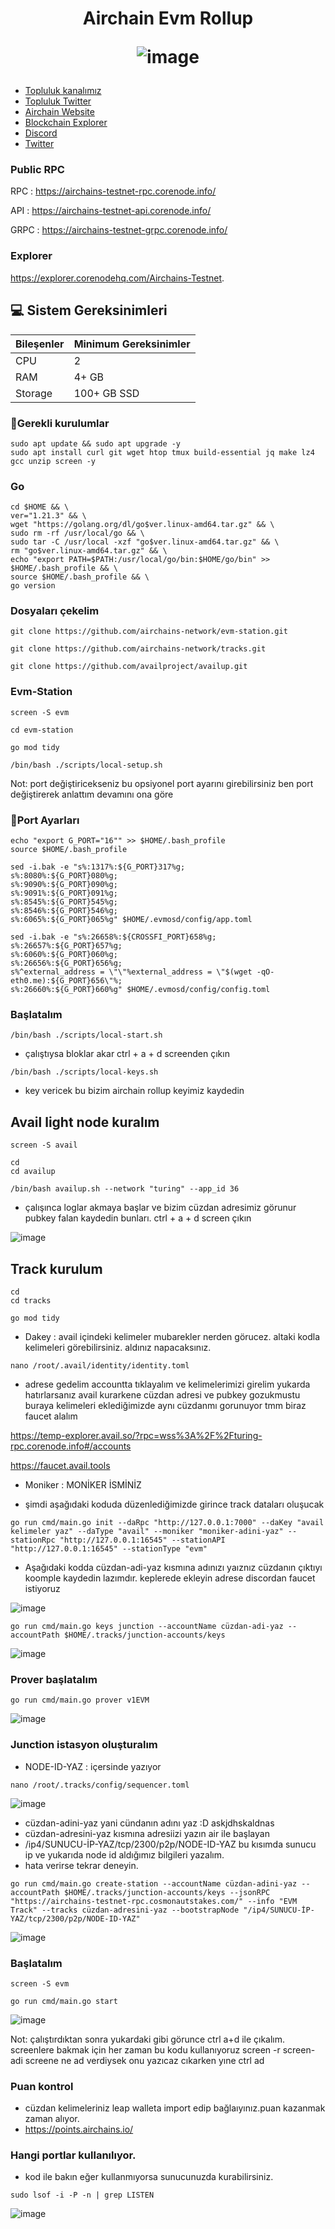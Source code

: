 <h1 align="center"> Airchain Evm Rollup 


![image](https://github.com/molla202/Airchain/assets/91562185/64b9e7f3-4739-4774-b421-635e224dcd4f)


</h1>

 * [Topluluk kanalımız](https://t.me/corenodechat)<br>
 * [Topluluk Twitter](https://twitter.com/corenodeHQ)<br>
 * [Airchain Website](https://www.airchains.io)<br>
 * [Blockchain Explorer](https://testnet.airchains.io)<br>
 * [Discord](https://discord.gg/jsy8ZqrD)<br>
 * [Twitter](https://twitter.com/airchains_io)<br>

### Public RPC

RPC : https://airchains-testnet-rpc.corenode.info/

API : https://airchains-testnet-api.corenode.info/

GRPC : https://airchains-testnet-grpc.corenode.info/

### Explorer

https://explorer.corenodehq.com/Airchains-Testnet.

## 💻 Sistem Gereksinimleri
| Bileşenler | Minimum Gereksinimler | 
| ------------ | ------------ |
| CPU |	2|
| RAM	| 4+ GB |
| Storage	| 100+ GB SSD |




### 🚧Gerekli kurulumlar
```
sudo apt update && sudo apt upgrade -y
sudo apt install curl git wget htop tmux build-essential jq make lz4 gcc unzip screen -y
```


### Go
```shell
cd $HOME && \
ver="1.21.3" && \
wget "https://golang.org/dl/go$ver.linux-amd64.tar.gz" && \
sudo rm -rf /usr/local/go && \
sudo tar -C /usr/local -xzf "go$ver.linux-amd64.tar.gz" && \
rm "go$ver.linux-amd64.tar.gz" && \
echo "export PATH=$PATH:/usr/local/go/bin:$HOME/go/bin" >> $HOME/.bash_profile && \
source $HOME/.bash_profile && \
go version
```
### Dosyaları çekelim
```shell
git clone https://github.com/airchains-network/evm-station.git
```
```shell
git clone https://github.com/airchains-network/tracks.git
```
```shell
git clone https://github.com/availproject/availup.git
```
### Evm-Station
```shell
screen -S evm
```
```shell
cd evm-station
```
```shell
go mod tidy
```
```shell
/bin/bash ./scripts/local-setup.sh
```
Not: port değiştiricekseniz bu opsiyonel port ayarını girebilirsiniz ben port değiştirerek anlattım devamını ona göre 
### 🚧Port Ayarları
```
echo "export G_PORT="16"" >> $HOME/.bash_profile
source $HOME/.bash_profile
```
```
sed -i.bak -e "s%:1317%:${G_PORT}317%g;
s%:8080%:${G_PORT}080%g;
s%:9090%:${G_PORT}090%g;
s%:9091%:${G_PORT}091%g;
s%:8545%:${G_PORT}545%g;
s%:8546%:${G_PORT}546%g;
s%:6065%:${G_PORT}065%g" $HOME/.evmosd/config/app.toml
```
```
sed -i.bak -e "s%:26658%:${CROSSFI_PORT}658%g;
s%:26657%:${G_PORT}657%g;
s%:6060%:${G_PORT}060%g;
s%:26656%:${G_PORT}656%g;
s%^external_address = \"\"%external_address = \"$(wget -qO- eth0.me):${G_PORT}656\"%;
s%:26660%:${G_PORT}660%g" $HOME/.evmosd/config/config.toml
```
### Başlatalım
```shell
/bin/bash ./scripts/local-start.sh
```
- çalıştıysa bloklar akar ctrl + a + d screenden çıkın

```shell
/bin/bash ./scripts/local-keys.sh
```

- key vericek bu bizim airchain rollup keyimiz kaydedin


## Avail light node kuralım
```shell
screen -S avail
```
```
cd
cd availup
```
```shell
/bin/bash availup.sh --network "turing" --app_id 36
```
- çalışınca loglar akmaya başlar ve bizim cüzdan adresimiz görunur pubkey falan kaydedin bunları. ctrl + a + d screen çıkın

![image](https://github.com/molla202/Airchains-rollup/assets/91562185/14e09a3b-3836-4500-b710-aaae9d2f2800)


## Track kurulum

```shell
cd
cd tracks
```
```shell
go mod tidy
```
- Dakey : avail içindeki kelimeler mubarekler nerden görucez. altaki kodla kelimeleri görebilirsiniz. aldınız napacaksınız.
```
nano /root/.avail/identity/identity.toml
```
- adrese gedelim accountta tıklayalım ve kelimelerimizi girelim yukarda hatırlarsanız avail kurarkene cüzdan adresi ve pubkey gozukmustu buraya kelimeleri eklediğimizde aynı cüzdanmı gorunuyor tmm biraz faucet alalım  

https://temp-explorer.avail.so/?rpc=wss%3A%2F%2Fturing-rpc.corenode.info#/accounts

https://faucet.avail.tools

- Moniker : MONİKER İSMİNİZ

- şimdi aşağıdaki koduda düzenlediğimizde girince track dataları oluşucak
```shell
go run cmd/main.go init --daRpc "http://127.0.0.1:7000" --daKey "avail kelimeler yaz" --daType "avail" --moniker "moniker-adini-yaz" --stationRpc "http://127.0.0.1:16545" --stationAPI "http://127.0.0.1:16545" --stationType "evm"
```

- Aşağıdaki kodda cüzdan-adi-yaz kısmına adınızı yaıznız cüzdanın çıktıyı koomple kaydedin lazımdır. keplerede ekleyin adrese discordan faucet istiyoruz

![image](https://github.com/molla202/Airchains-rollup/assets/91562185/688f4f3c-dc1d-407c-9324-9cac047a9081)


```shell
go run cmd/main.go keys junction --accountName cüzdan-adi-yaz --accountPath $HOME/.tracks/junction-accounts/keys
```

![image](https://github.com/molla202/Airchains-rollup/assets/91562185/e04908ec-e0c4-41a5-a622-96a66c10c2e6)

### Prover başlatalım
```shell
go run cmd/main.go prover v1EVM
```

![image](https://github.com/molla202/Airchains-rollup/assets/91562185/96ea07c9-dbd9-4d4a-bd4f-182e5b40dc77)


### Junction istasyon oluşturalım
- NODE-ID-YAZ :  içersinde yazıyor
```
nano /root/.tracks/config/sequencer.toml
```
![image](https://github.com/molla202/Airchains-rollup/assets/91562185/4adec374-03f9-457d-8ca9-0dac3ee285ff)

- cüzdan-adini-yaz yani cündanın adını yaz :D askjdhskaldnas 
- cüzdan-adresini-yaz kısmına adresiizi yazın air ile başlayan
- /ip4/SUNUCU-İP-YAZ/tcp/2300/p2p/NODE-ID-YAZ  bu kısımda sunucu ip ve yukarıda node id aldığımız bilgileri yazalım.
- hata verirse tekrar deneyin.


```shell
go run cmd/main.go create-station --accountName cüzdan-adini-yaz --accountPath $HOME/.tracks/junction-accounts/keys --jsonRPC "https://airchains-testnet-rpc.cosmonautstakes.com/" --info "EVM Track" --tracks cüzdan-adresini-yaz --bootstrapNode "/ip4/SUNUCU-İP-YAZ/tcp/2300/p2p/NODE-ID-YAZ"
```

![image](https://github.com/molla202/Airchains-rollup/assets/91562185/fe107d45-9253-49a9-8bcc-b9d60f4433a0)

### Başlatalım
```
screen -S evm
```
```shell
go run cmd/main.go start
```

![image](https://github.com/molla202/Airchains-rollup/assets/91562185/6a383743-601d-4a87-8731-11620354c012)

Not: çalıştırdıktan sonra yukardaki gibi görunce ctrl a+d ile çıkalım. screenlere bakmak için her zaman bu kodu kullanıyoruz screen -r screen-adi   screene ne ad verdiysek onu yazıcaz cıkarken yıne ctrl ad

### Puan kontrol
- cüzdan kelimeleriniz leap walleta import edip bağlaıyınız.puan kazanmak zaman alıyor.
- https://points.airchains.io/

### Hangi portlar kullanılıyor.
- kod ile bakın eğer kullanmıyorsa sunucunuzda kurabilirsiniz.
```
sudo lsof -i -P -n | grep LISTEN
```
![image](https://github.com/Core-Node-Team/Testnet-TR/assets/91562185/a0bd638f-4ff8-4bcd-9614-dffdd7234f3e)


